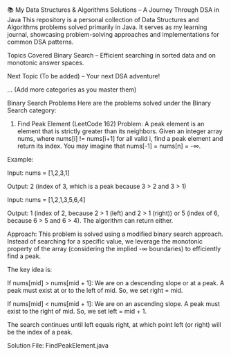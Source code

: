 📚 My Data Structures & Algorithms Solutions – A Journey Through DSA in Java
This repository is a personal collection of Data Structures and Algorithms problems solved primarily in Java. It serves as my learning journal, showcasing problem-solving approaches and implementations for common DSA patterns.

Topics Covered
Binary Search – Efficient searching in sorted data and on monotonic answer spaces.

Next Topic (To be added) – Your next DSA adventure!

... (Add more categories as you master them)

Binary Search Problems
Here are the problems solved under the Binary Search category:

1. Find Peak Element (LeetCode 162)
Problem: A peak element is an element that is strictly greater than its neighbors. Given an integer array nums, where nums[i] != nums[i+1] for all valid i, find a peak element and return its index. You may imagine that nums[-1] = nums[n] = -∞.

Example:

Input: nums = [1,2,3,1]

Output: 2 (index of 3, which is a peak because 3 > 2 and 3 > 1)

Input: nums = [1,2,1,3,5,6,4]

Output: 1 (index of 2, because 2 > 1 (left) and 2 > 1 (right)) or 5 (index of 6, because 6 > 5 and 6 > 4). The algorithm can return either.

Approach: This problem is solved using a modified binary search approach. Instead of searching for a specific value, we leverage the monotonic property of the array (considering the implied -∞ boundaries) to efficiently find a peak.

The key idea is:

If nums[mid] > nums[mid + 1]: We are on a descending slope or at a peak. A peak must exist at or to the left of mid. So, we set right = mid.

If nums[mid] < nums[mid + 1]: We are on an ascending slope. A peak must exist to the right of mid. So, we set left = mid + 1.

The search continues until left equals right, at which point left (or right) will be the index of a peak.

Solution File: FindPeakElement.java
